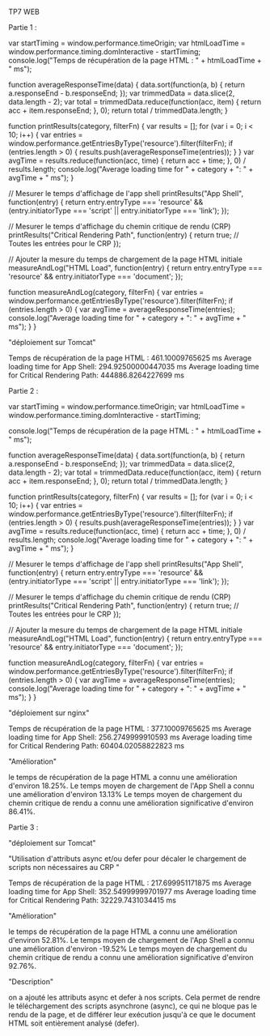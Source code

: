 TP7 WEB

Partie 1 :

var startTiming = window.performance.timeOrigin;
var htmlLoadTime = window.performance.timing.domInteractive - startTiming;
console.log("Temps de récupération de la page HTML : " + htmlLoadTime + " ms");

function averageResponseTime(data) {
  data.sort(function(a, b) { return a.responseEnd - b.responseEnd; });
  var trimmedData = data.slice(2, data.length - 2);
  var total = trimmedData.reduce(function(acc, item) { return acc + item.responseEnd; }, 0);
  return total / trimmedData.length;
}

function printResults(category, filterFn) {
  var results = [];
  for (var i = 0; i < 10; i++) {
    var entries = window.performance.getEntriesByType('resource').filter(filterFn);
    if (entries.length > 0) {
      results.push(averageResponseTime(entries));
    }
  }
  var avgTime = results.reduce(function(acc, time) { return acc + time; }, 0) / results.length;
  console.log("Average loading time for " + category + ": " + avgTime + " ms");
}

// Mesurer le temps d'affichage de l'app shell
printResults("App Shell", function(entry) {
  return entry.entryType === 'resource' &&
         (entry.initiatorType === 'script' || entry.initiatorType === 'link');
});

// Mesurer le temps d'affichage du chemin critique de rendu (CRP)
printResults("Critical Rendering Path", function(entry) {
  return true; // Toutes les entrées pour le CRP
});

// Ajouter la mesure du temps de chargement de la page HTML initiale
measureAndLog("HTML Load", function(entry) {
  return entry.entryType === 'resource' && entry.initiatorType === 'document';
});

function measureAndLog(category, filterFn) {
  var entries = window.performance.getEntriesByType('resource').filter(filterFn);
  if (entries.length > 0) {
    var avgTime = averageResponseTime(entries);
    console.log("Average loading time for " + category + ": " + avgTime + " ms");
  }
}

"déploiement sur Tomcat"

Temps de récupération de la page HTML : 461.10009765625 ms
Average loading time for App Shell: 294.92500000447035 ms
Average loading time for Critical Rendering Path: 444886.8264227699 ms

Partie 2 :

var startTiming = window.performance.timeOrigin;
var htmlLoadTime = window.performance.timing.domInteractive - startTiming;

console.log("Temps de récupération de la page HTML : " + htmlLoadTime + " ms");

function averageResponseTime(data) {
  data.sort(function(a, b) { return a.responseEnd - b.responseEnd; });
  var trimmedData = data.slice(2, data.length - 2);
  var total = trimmedData.reduce(function(acc, item) { return acc + item.responseEnd; }, 0);
  return total / trimmedData.length;
}

function printResults(category, filterFn) {
  var results = [];
  for (var i = 0; i < 10; i++) {
    var entries = window.performance.getEntriesByType('resource').filter(filterFn);
    if (entries.length > 0) {
      results.push(averageResponseTime(entries));
    }
  }
  var avgTime = results.reduce(function(acc, time) { return acc + time; }, 0) / results.length;
  console.log("Average loading time for " + category + ": " + avgTime + " ms");
}

// Mesurer le temps d'affichage de l'app shell
printResults("App Shell", function(entry) {
  return entry.entryType === 'resource' &&
         (entry.initiatorType === 'script' || entry.initiatorType === 'link');
});

// Mesurer le temps d'affichage du chemin critique de rendu (CRP)
printResults("Critical Rendering Path", function(entry) {
  return true; // Toutes les entrées pour le CRP
});

// Ajouter la mesure du temps de chargement de la page HTML initiale
measureAndLog("HTML Load", function(entry) {
  return entry.entryType === 'resource' && entry.initiatorType === 'document';
});

function measureAndLog(category, filterFn) {
  var entries = window.performance.getEntriesByType('resource').filter(filterFn);
  if (entries.length > 0) {
    var avgTime = averageResponseTime(entries);
    console.log("Average loading time for " + category + ": " + avgTime + " ms");
  }
}


"déploiement sur nginx"


Temps de récupération de la page HTML : 377.10009765625 ms
Average loading time for App Shell: 256.2749999910593 ms
Average loading time for Critical Rendering Path: 60404.02058822823 ms


"Amélioration"


le temps de récupération de la page HTML a connu une amélioration d'environ 18.25%.
Le temps moyen de chargement de l'App Shell a connu une amélioration d'environ 13.13%
Le temps moyen de chargement du chemin critique de rendu a connu une amélioration significative d'environ 86.41%.

Partie 3 :

"déploiement sur Tomcat"

"Utilisation d'attributs async et/ou defer pour décaler le chargement de scripts non nécessaires au CRP "

Temps de récupération de la page HTML : 217.699951171875 ms
Average loading time for App Shell: 352.54999999701977 ms
Average loading time for Critical Rendering Path: 32229.7431034415 ms

"Amélioration"


le temps de récupération de la page HTML a connu une amélioration d'environ 52.81%.
Le temps moyen de chargement de l'App Shell a connu une amélioration d'environ -19.52%
Le temps moyen de chargement du chemin critique de rendu a connu une amélioration significative d'environ 92.76%.

"Description"

on a ajouté les attributs async et defer à nos scripts. Cela permet de rendre le téléchargement des scripts asynchrone (async), 
ce qui ne bloque pas le rendu de la page, et de différer leur exécution jusqu'à ce que le document HTML soit entièrement analysé (defer).


